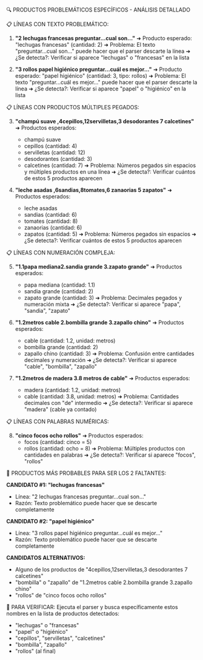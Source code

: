 🔍 PRODUCTOS PROBLEMÁTICOS ESPECÍFICOS - ANÁLISIS DETALLADO

📋 LÍNEAS CON TEXTO PROBLEMÁTICO:

1. **"2 lechugas francesas preguntar...cual son..."**
   ➜ Producto esperado: "lechugas francesas" (cantidad: 2)
   ➜ Problema: El texto "preguntar...cual son..." puede hacer que el parser descarte la línea
   ➜ ¿Se detecta?: Verificar si aparece "lechugas" o "francesas" en la lista

2. **"3 rollos papel higiénico preguntar...cuál es mejor..."**
   ➜ Producto esperado: "papel higiénico" (cantidad: 3, tipo: rollos)
   ➜ Problema: El texto "preguntar...cuál es mejor..." puede hacer que el parser descarte la línea
   ➜ ¿Se detecta?: Verificar si aparece "papel" o "higiénico" en la lista

📋 LÍNEAS CON PRODUCTOS MÚLTIPLES PEGADOS:

3. **"champú suave ,4cepillos,12servilletas,3 desodorantes 7 calcetines"**
   ➜ Productos esperados:
     - champú suave
     - cepillos (cantidad: 4)
     - servilletas (cantidad: 12)  
     - desodorantes (cantidad: 3)
     - calcetines (cantidad: 7)
   ➜ Problema: Números pegados sin espacios y múltiples productos en una línea
   ➜ ¿Se detecta?: Verificar cuántos de estos 5 productos aparecen

4. **"leche asadas ,6sandias,8tomates,6 zanaorias 5 zapatos"**
   ➜ Productos esperados:
     - leche asadas
     - sandias (cantidad: 6)
     - tomates (cantidad: 8)
     - zanaorias (cantidad: 6)
     - zapatos (cantidad: 5)
   ➜ Problema: Números pegados sin espacios
   ➜ ¿Se detecta?: Verificar cuántos de estos 5 productos aparecen

📋 LÍNEAS CON NUMERACIÓN COMPLEJA:

5. **"1.1papa mediana2.sandia grande 3.zapato grande"**
   ➜ Productos esperados:
     - papa mediana (cantidad: 1.1)
     - sandia grande (cantidad: 2)
     - zapato grande (cantidad: 3)
   ➜ Problema: Decimales pegados y numeración mixta
   ➜ ¿Se detecta?: Verificar si aparece "papa", "sandia", "zapato"

6. **"1.2metros cable 2.bombilla grande 3.zapallo chino"**
   ➜ Productos esperados:
     - cable (cantidad: 1.2, unidad: metros)
     - bombilla grande (cantidad: 2)
     - zapallo chino (cantidad: 3)
   ➜ Problema: Confusión entre cantidades decimales y numeración
   ➜ ¿Se detecta?: Verificar si aparece "cable", "bombilla", "zapallo"

7. **"1.2metros de madera 3.8 metros de cable"**
   ➜ Productos esperados:
     - madera (cantidad: 1.2, unidad: metros)
     - cable (cantidad: 3.8, unidad: metros)
   ➜ Problema: Cantidades decimales con "de" intermedio
   ➜ ¿Se detecta?: Verificar si aparece "madera" (cable ya contado)

📋 LÍNEAS CON PALABRAS NUMÉRICAS:

8. **"cinco focos ocho rollos"**
   ➜ Productos esperados:
     - focos (cantidad: cinco = 5)
     - rollos (cantidad: ocho = 8)
   ➜ Problema: Múltiples productos con cantidades en palabras
   ➜ ¿Se detecta?: Verificar si aparece "focos", "rollos"

🎯 PRODUCTOS MÁS PROBABLES PARA SER LOS 2 FALTANTES:

**CANDIDATO #1: "lechugas francesas"** 
- Línea: "2 lechugas francesas preguntar...cual son..."
- Razón: Texto problemático puede hacer que se descarte completamente

**CANDIDATO #2: "papel higiénico"**
- Línea: "3 rollos papel higiénico preguntar...cuál es mejor..."  
- Razón: Texto problemático puede hacer que se descarte completamente

**CANDIDATOS ALTERNATIVOS:**
- Alguno de los productos de "4cepillos,12servilletas,3 desodorantes 7 calcetines"
- "bombilla" o "zapallo" de "1.2metros cable 2.bombilla grande 3.zapallo chino"
- "rollos" de "cinco focos ocho rollos"

📝 PARA VERIFICAR:
Ejecuta el parser y busca específicamente estos nombres en la lista de productos detectados:
- "lechugas" o "francesas"
- "papel" o "higiénico" 
- "cepillos", "servilletas", "calcetines"
- "bombilla", "zapallo"
- "rollos" (al final)
